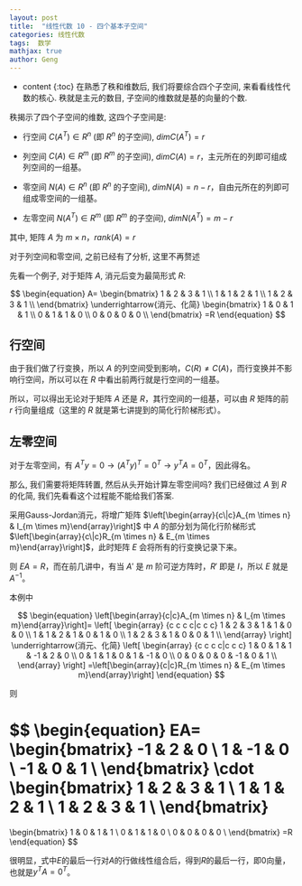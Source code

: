 ```yaml
---
layout: post
title:  "线性代数 10 - 四个基本子空间"
categories: 线性代数
tags:  数学
mathjax: true
author: Geng
---
```


* content
{:toc}
在熟悉了秩和维数后, 我们将要综合四个子空间, 来看看线性代数的核心. 秩就是主元的数目, 子空间的维数就是基的向量的个数.

秩揭示了四个子空间的维数, 这四个子空间是:






* 行空间 $C(A^T) \in R^n$ (即 $R^n$ 的子空间), $dim C(A^T)=r$


* 列空间 $C(A) \in R^m$ (即 $R^m$ 的子空间), $dim C(A)=r$，主元所在的列即可组成列空间的一组基。


* 零空间 $N(A) \in R^n$ (即 $R^n$ 的子空间), $dim N(A)=n-r$，自由元所在的列即可组成零空间的一组基。


* 左零空间 $N(A^T) \in R^m$ (即 $R^m$ 的子空间), $dim N(A^T)=m-r$

其中, 矩阵 $A$ 为 $m \times n$，$rank(A)=r$

对于列空间和零空间, 之前已经有了分析, 这里不再赘述

先看一个例子, 对于矩阵 $A$, 消元后变为最简形式 $R$:

$$
\begin{equation}
A=
\begin{bmatrix}
1 & 2 & 3 & 1 \\
1 & 1 & 2 & 1 \\
1 & 2 & 3 & 1 \\
\end{bmatrix}
\underrightarrow{消元、化简}
\begin{bmatrix}
1 & 0 & 1 & 1 \\
0 & 1 & 1 & 0 \\
0 & 0 & 0 & 0 \\
\end{bmatrix}
=R
\end{equation}
$$

## 行空间

由于我们做了行变换，所以 $A$ 的列空间受到影响，$C(R) \neq C(A)$，而行变换并不影响行空间，所以可以在 $R$ 中看出前两行就是行空间的一组基。

所以，可以得出无论对于矩阵 $A$ 还是 $R$，其行空间的一组基，可以由 $R$ 矩阵的前 $r$ 行向量组成（这里的 $R$ 就是第七讲提到的简化行阶梯形式）。

## 左零空间

对于左零空间，有 $A^Ty=0 \rightarrow (A^Ty)^T=0^T\rightarrow y^TA=0^T$，因此得名。

那么, 我们需要将矩阵转置, 然后从头开始计算左零空间吗? 我们已经做过 $A$ 到 $R$ 的化简, 我们先看看这个过程能不能给我们答案.

采用Gauss-Jordan消元，将增广矩阵 $\left[\begin{array}{c\|c}A_{m \times n} & I_{m \times m}\end{array}\right]$ 中 $A$ 的部分划为简化行阶梯形式 $\left[\begin{array}{c\|c}R_{m \times n} & E_{m \times m}\end{array}\right]$，此时矩阵 $E$ 会将所有的行变换记录下来。

则 $EA=R$，而在前几讲中，有当 $A'$ 是 $m$ 阶可逆方阵时，$R'$ 即是 $I$，所以 $E$ 就是 $A^{-1}$。


本例中

$$
\begin{equation}
\left[\begin{array}{c|c}A_{m \times n} & I_{m \times m}\end{array}\right]=
\left[
\begin{array}
{c c c c|c c c}
1 & 2 & 3 & 1 & 1 & 0 & 0 \\
1 & 1 & 2 & 1 & 0 & 1 & 0 \\
1 & 2 & 3 & 1 & 0 & 0 & 1 \\
\end{array}
\right]
\underrightarrow{消元、化简}
\left[
\begin{array}
{c c c c|c c c}
1 & 0 & 1 & 1 & -1 & 2 & 0 \\
0 & 1 & 1 & 0 & 1 & -1 & 0 \\
0 & 0 & 0 & 0 & -1 & 0 & 1 \\
\end{array}
\right]
=\left[\begin{array}{c|c}R_{m \times n} & E_{m \times m}\end{array}\right]
\end{equation}
$$

则

$$
\begin{equation}
EA=
\begin{bmatrix}
-1 & 2  & 0 \\
1  & -1 & 0 \\
-1 & 0  & 1 \\
\end{bmatrix}
\cdot
\begin{bmatrix}
1 & 2 & 3 & 1 \\
1 & 1 & 2 & 1 \\
1 & 2 & 3 & 1 \\
\end{bmatrix}
=
\begin{bmatrix}
1 & 0 & 1 & 1 \\
0 & 1 & 1 & 0 \\
0 & 0 & 0 & 0 \\
\end{bmatrix}
=R
\end{equation}
$$


很明显，式中$E$的最后一行对$A$的行做线性组合后，得到$R$的最后一行，即$0$向量，也就是$y^TA=0^T$。



